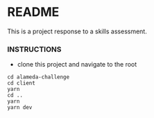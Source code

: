 # README

This is a project response to a skills assessment.

### INSTRUCTIONS

- clone this project and navigate to the root

```
cd alameda-challenge
cd client
yarn
cd ..
yarn
yarn dev
```
